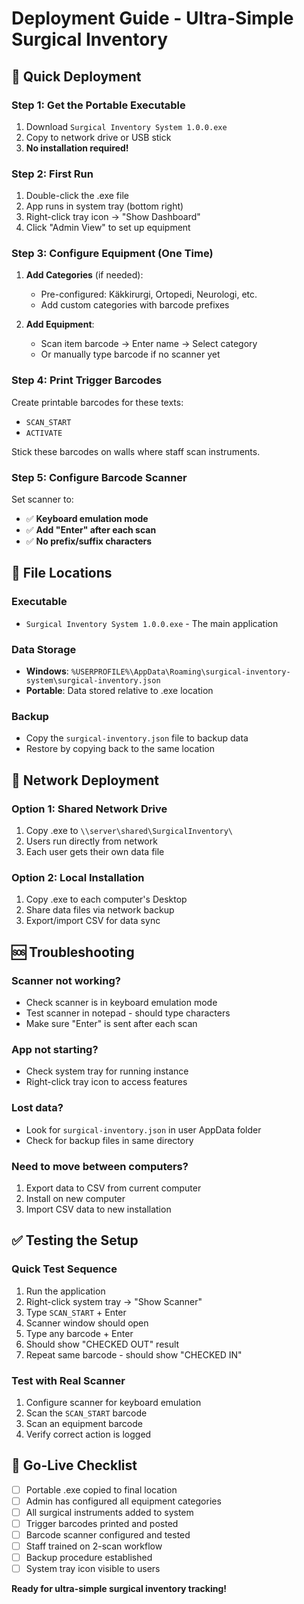 # Deployment Guide - Ultra-Simple Surgical Inventory

## 🚀 **Quick Deployment**

### **Step 1: Get the Portable Executable**
1. Download `Surgical Inventory System 1.0.0.exe` 
2. Copy to network drive or USB stick
3. **No installation required!**

### **Step 2: First Run**
1. Double-click the .exe file
2. App runs in system tray (bottom right)
3. Right-click tray icon → "Show Dashboard"
4. Click "Admin View" to set up equipment

### **Step 3: Configure Equipment (One Time)**
1. **Add Categories** (if needed):
   - Pre-configured: Käkkirurgi, Ortopedi, Neurologi, etc.
   - Add custom categories with barcode prefixes

2. **Add Equipment**:
   - Scan item barcode → Enter name → Select category
   - Or manually type barcode if no scanner yet

### **Step 4: Print Trigger Barcodes**
Create printable barcodes for these texts:
- `SCAN_START`
- `ACTIVATE`

Stick these barcodes on walls where staff scan instruments.

### **Step 5: Configure Barcode Scanner**
Set scanner to:
- ✅ **Keyboard emulation mode**
- ✅ **Add "Enter" after each scan**
- ✅ **No prefix/suffix characters**

## 📁 **File Locations**

### **Executable**
- `Surgical Inventory System 1.0.0.exe` - The main application

### **Data Storage**
- **Windows**: `%USERPROFILE%\AppData\Roaming\surgical-inventory-system\surgical-inventory.json`
- **Portable**: Data stored relative to .exe location

### **Backup**
- Copy the `surgical-inventory.json` file to backup data
- Restore by copying back to the same location

## 🔧 **Network Deployment**

### **Option 1: Shared Network Drive**
1. Copy .exe to `\\server\shared\SurgicalInventory\`
2. Users run directly from network
3. Each user gets their own data file

### **Option 2: Local Installation**
1. Copy .exe to each computer's Desktop
2. Share data files via network backup
3. Export/import CSV for data sync

## 🆘 **Troubleshooting**

### **Scanner not working?**
- Check scanner is in keyboard emulation mode
- Test scanner in notepad - should type characters
- Make sure "Enter" is sent after each scan

### **App not starting?**
- Check system tray for running instance
- Right-click tray icon to access features

### **Lost data?**
- Look for `surgical-inventory.json` in user AppData folder
- Check for backup files in same directory

### **Need to move between computers?**
1. Export data to CSV from current computer
2. Install on new computer
3. Import CSV data to new installation

## ✅ **Testing the Setup**

### **Quick Test Sequence**
1. Run the application
2. Right-click system tray → "Show Scanner"  
3. Type `SCAN_START` + Enter
4. Scanner window should open
5. Type any barcode + Enter
6. Should show "CHECKED OUT" result
7. Repeat same barcode - should show "CHECKED IN"

### **Test with Real Scanner**
1. Configure scanner for keyboard emulation
2. Scan the `SCAN_START` barcode
3. Scan an equipment barcode
4. Verify correct action is logged

## 🎯 **Go-Live Checklist**

- [ ] Portable .exe copied to final location
- [ ] Admin has configured all equipment categories
- [ ] All surgical instruments added to system
- [ ] Trigger barcodes printed and posted
- [ ] Barcode scanner configured and tested
- [ ] Staff trained on 2-scan workflow
- [ ] Backup procedure established
- [ ] System tray icon visible to users

**Ready for ultra-simple surgical inventory tracking!**
